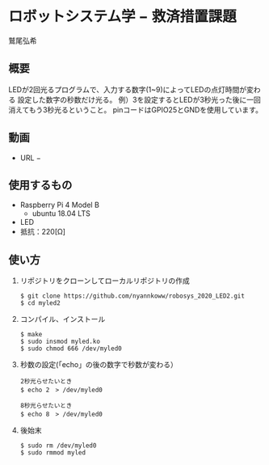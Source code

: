 # ロボットシステム学 − 救済措置課題
鷲尾弘希
## 概要
LEDが2回光るプログラムで、入力する数字(1~9)によってLEDの点灯時間が変わる
設定した数字の秒数だけ光る。
例）3を設定するとLEDが3秒光った後に一回消えてもう3秒光るということ。
pinコードはGPIO25とGNDを使用しています。
## 動画
- URL − 
## 使用するもの
- Raspberry Pi 4 Model B
  - ubuntu 18.04 LTS
- LED
- 抵抗：220[Ω]
## 使い方
1. リポジトリをクローンしてローカルリポジトリの作成
   ```
   $ git clone https://github.com/nyannkoww/robosys_2020_LED2.git
   $ cd myled2
   ```
2. コンパイル、インストール
   ```
   $ make
   $ sudo insmod myled.ko
   $ sudo chmod 666 /dev/myled0
   ```
3. 秒数の設定(「echo」の後の数字で秒数が変わる）    
   ```
   2秒光らせたいとき
   $ echo 2　> /dev/myled0
   ```
   ```
   8秒光らせたいとき
   $ echo 8　> /dev/myled0
   ```
4. 後始末
   ```
   $ sudo rm /dev/myled0
   $ sudo rmmod myled
   ```
